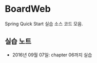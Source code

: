 BoardWeb
=======
Spring Quick Start 실습 소스 코드 모음.

실습 노트
-----------
* 2016년 09월 07일: chapter 06까지 실습

